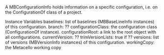 A MBConfigurationInfo holds information on a specific configuration, i.e. on the ConfigurationOf class of a project.

Instance Variables
	baselines:		list of baselines (MBBaseLineInfo instances) of this configuration.
	branch:			??
	configurationClass:	the configuration class (ConfigurationOf instance).
	configurationRoot:		a link to the root object with all configurations.
	currentVersion:		??
	trimVersionLists:		true if ??
	versions:			list of versions (MBVersionInfo instances) of this configuration.
	workingCopy:	the Metacello working copy
